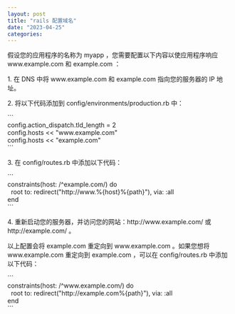 ```yaml
---
layout: post
title: "rails 配置域名"
date: "2023-04-25"
categories: 
---
```

<p>假设您的应用程序的名称为 myapp ，您需要配置以下内容以使应用程序响应 www.example.com 和 example.com ：</p>

<p>1. 在 DNS 中将 www.example.com 和 example.com 指向您的服务器的 IP 地址。</p>

<p>2. 将以下代码添加到 config/environments/production.rb 中：</p>

<p>```<br />
config.action_dispatch.tld_length = 2<br />
config.hosts &lt;&lt; &quot;www.example.com&quot;<br />
config.hosts &lt;&lt; &quot;example.com&quot;<br />
```</p>

<p>3. 在 config/routes.rb 中添加以下代码：</p>

<p>```<br />
constraints(host: /^example.com/) do<br />
&nbsp; root to: redirect(&quot;http://www.%{host}%{path}&quot;), via: :all<br />
end<br />
```</p>

<p>4. 重新启动您的服务器，并访问您的网站：http://www.example.com/ 或 http://example.com/ 。</p>

<p>以上配置会将 example.com 重定向到 www.example.com 。如果您想将 www.example.com 重定向到 example.com ，可以在 config/routes.rb 中添加以下代码：</p>

<p>```<br />
constraints(host: /^www.example.com/) do<br />
&nbsp; root to: redirect(&quot;http://example.com%{path}&quot;), via: :all<br />
end<br />
```</p>

